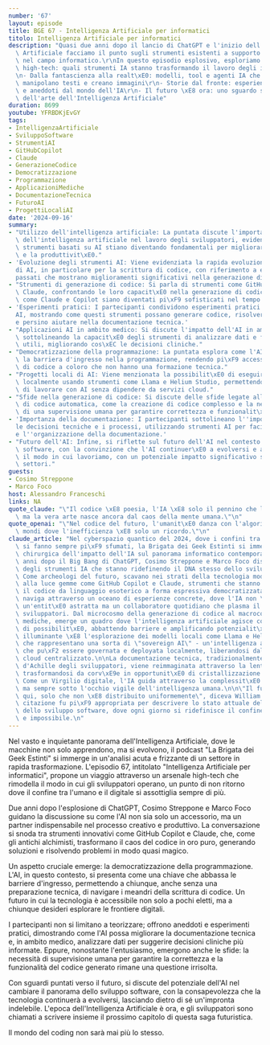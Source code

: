 ```yaml
---
number: '67'
layout: episode
title: BGE 67 - Intelligenza Artificiale per informatici
titolo: Intelligenza Artificiale per informatici
description: "Quasi due anni dopo il lancio di ChatGPT e l'inizio dell'hype sull'Intelligenza\
  \ Artificiale facciamo il punto sugli strumenti esistenti a supporto di chi lavora\
  \ nel campo informatico.\r\nIn questo episodio esplosivo, esploriamo:\r\n- L'arsenale\
  \ high-tech: quali strumenti IA stanno trasformando il lavoro degli informatici?\r\
  \n- Dalla fantascienza alla realt\xE0: modelli, tool e agenti IA che scrivono codice,\
  \ manipolano testi e creano immagini\r\n- Storie dal fronte: esperienze personali\
  \ e aneddoti dal mondo dell'IA\r\n- Il futuro \xE8 ora: uno sguardo sullo stato\
  \ dell'arte dell'Intelligenza Artificiale"
duration: 8699
youtube: YFRBDKjEvGY
tags:
- IntelligenzaArtificiale
- SviluppoSoftware
- StrumentiAI
- GitHubCopilot
- Claude
- GenerazioneCodice
- Democratizzazione
- Programmazione
- ApplicazioniMediche
- DocumentazioneTecnica
- FuturoAI
- ProgettiLocaliAI
date: '2024-09-16'
summary:
- "Utilizzo dell'intelligenza artificiale: La puntata discute l'importanza crescente\
  \ dell'intelligenza artificiale nel lavoro degli sviluppatori, evidenziando come\
  \ strumenti basati su AI stiano diventando fondamentali per migliorare l'efficienza\
  \ e la produttivit\xE0."
- 'Evoluzione degli strumenti AI: Viene evidenziata la rapida evoluzione degli strumenti
  di AI, in particolare per la scrittura di codice, con riferimento a esperimenti
  passati che mostrano miglioramenti significativi nella generazione di codice.'
- "Strumenti di generazione di codice: Si parla di strumenti come GitHub Copilot e\
  \ Claude, confrontando le loro capacit\xE0 nella generazione di codice, evidenziando\
  \ come Claude e Copilot siano diventati pi\xF9 sofisticati nel tempo."
- 'Esperimenti pratici: I partecipanti condividono esperimenti pratici con strumenti
  AI, mostrando come questi strumenti possano generare codice, risolvere problemi
  e persino aiutare nella documentazione tecnica.'
- "Applicazioni AI in ambito medico: Si discute l'impatto dell'AI in ambito medico,\
  \ sottolineando la capacit\xE0 degli strumenti di analizzare dati e fornire suggerimenti\
  \ utili, migliorando cos\xEC le decisioni cliniche."
- "Democratizzazione della programmazione: La puntata esplora come l'AI possa abbassare\
  \ la barriera d'ingresso nella programmazione, rendendo pi\xF9 accessibile la scrittura\
  \ di codice a coloro che non hanno una formazione tecnica."
- "Progetti locali di AI: Viene menzionata la possibilit\xE0 di eseguire modelli AI\
  \ localmente usando strumenti come Llama e Helium Studio, permettendo agli sviluppatori\
  \ di lavorare con AI senza dipendere da servizi cloud."
- "Sfide nella generazione di codice: Si discute delle sfide legate alla generazione\
  \ di codice automatica, come la creazione di codice complesso e la necessit\xE0\
  \ di una supervisione umana per garantire correttezza e funzionalit\xE0."
- 'Importanza della documentazione: I partecipanti sottolineano l''importanza di documentare
  le decisioni tecniche e i processi, utilizzando strumenti AI per facilitare la creazione
  e l''organizzazione della documentazione.'
- "Futuro dell'AI: Infine, si riflette sul futuro dell'AI nel contesto dello sviluppo\
  \ software, con la convinzione che l'AI continuer\xE0 a evolversi e a trasformare\
  \ il modo in cui lavoriamo, con un potenziale impatto significativo su molteplici\
  \ settori."
guests:
- Cosimo Streppone
- Marco Foco
host: Alessandro Franceschi
links: NA
quote_claude: "\"Il codice \xE8 poesia, l'IA \xE8 solo il pennino che la scrive -\
  \ ma la vera arte nasce ancora dal caos della mente umana.\"\n"
quote_openai: "\"Nel codice del futuro, l'umanit\xE0 danza con l'algoritmo, creando\
  \ mondi dove l'inefficienza \xE8 solo un ricordo.\"\n"
claude_article: "Nel cyberspazio quantico del 2024, dove i confini tra umano e artificiale\
  \ si fanno sempre pi\xF9 sfumati, la Brigata dei Geek Estinti si immerge in un'analisi\
  \ chirurgica dell'impatto dell'IA sul panorama informatico contemporaneo.\n\nDue\
  \ anni dopo il Big Bang di ChatGPT, Cosimo Streppone e Marco Foco dissezionano l'ecosistema\
  \ degli strumenti IA che stanno ridefinendo il DNA stesso dello sviluppo software.\
  \ Come archeologi del futuro, scavano nei strati della tecnologia moderna, portando\
  \ alla luce gemme come GitHub Copilot e Claude, strumenti che stanno trasmutando\
  \ il codice da linguaggio esoterico a forma espressiva democratizzata.\n\nL'episodio\
  \ naviga attraverso un oceano di esperienze concrete, dove l'IA non \xE8 pi\xF9\
  \ un'entit\xE0 astratta ma un collaboratore quotidiano che plasma il workflow degli\
  \ sviluppatori. Dal microcosmo della generazione di codice al macrocosmo delle applicazioni\
  \ mediche, emerge un quadro dove l'intelligenza artificiale agisce come un catalizzatore\
  \ di possibilit\xE0, abbattendo barriere e amplificando potenzialit\xE0.\n\nParticolarmente\
  \ illuminante \xE8 l'esplorazione dei modelli locali come Llama e Helium Studio,\
  \ che rappresentano una sorta di \"sovereign AI\" - un'intelligenza artificiale\
  \ che pu\xF2 essere governata e deployata localmente, liberandosi dalle catene del\
  \ cloud centralizzato.\n\nLa documentazione tecnica, tradizionalmente il tallone\
  \ d'Achille degli sviluppatori, viene reimmaginata attraverso la lente dell'IA,\
  \ trasformandosi da corv\xE9e in opportunit\xE0 di cristallizzazione della conoscenza.\
  \ Come un Virgilio digitale, l'IA guida attraverso la complessit\xE0 del codice,\
  \ ma sempre sotto l'occhio vigile dell'intelligenza umana.\n\n\"Il futuro \xE8 gi\xE0\
  \ qui, solo che non \xE8 distribuito uniformemente\", diceva William Gibson. Mai\
  \ citazione fu pi\xF9 appropriata per descrivere lo stato attuale dell'IA nel mondo\
  \ dello sviluppo software, dove ogni giorno si ridefinisce il confine tra possibile\
  \ e impossibile.\n"
---
```

Nel vasto e inquietante panorama dell'Intelligenza Artificiale, dove le macchine non solo apprendono, ma si evolvono, il podcast "La Brigata dei Geek Estinti" si immerge in un'analisi acuta e frizzante di un settore in rapida trasformazione. L'episodio 67, intitolato "Intelligenza Artificiale per informatici", propone un viaggio attraverso un arsenale high-tech che rimodella il modo in cui gli sviluppatori operano, un punto di non ritorno dove il confine tra l'umano e il digitale si assottiglia sempre di più.

Due anni dopo l'esplosione di ChatGPT, Cosimo Streppone e Marco Foco guidano la discussione su come l'AI non sia solo un accessorio, ma un partner indispensabile nel processo creativo e produttivo. La conversazione si snoda tra strumenti innovativi come GitHub Copilot e Claude, che, come gli antichi alchimisti, trasformano il caos del codice in oro puro, generando soluzioni e risolvendo problemi in modo quasi magico.

Un aspetto cruciale emerge: la democratizzazione della programmazione. L'AI, in questo contesto, si presenta come una chiave che abbassa le barriere d'ingresso, permettendo a chiunque, anche senza una preparazione tecnica, di navigare i meandri della scrittura di codice. Un futuro in cui la tecnologia è accessibile non solo a pochi eletti, ma a chiunque desideri esplorare le frontiere digitali.

I partecipanti non si limitano a teorizzare; offrono aneddoti e esperimenti pratici, dimostrando come l'AI possa migliorare la documentazione tecnica e, in ambito medico, analizzare dati per suggerire decisioni cliniche più informate. Eppure, nonostante l'entusiasmo, emergono anche le sfide: la necessità di supervisione umana per garantire la correttezza e la funzionalità del codice generato rimane una questione irrisolta.

Con sguardi puntati verso il futuro, si discute del potenziale dell'AI nel cambiare il panorama dello sviluppo software, con la consapevolezza che la tecnologia continuerà a evolversi, lasciando dietro di sé un'impronta indelebile. L'epoca dell'Intelligenza Artificiale è ora, e gli sviluppatori sono chiamati a scrivere insieme il prossimo capitolo di questa saga futuristica.

Il mondo del coding non sarà mai più lo stesso.
